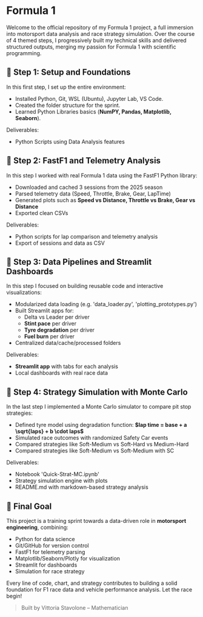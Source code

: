 # Formula 1 

Welcome to the official repository of my Formula 1 project, a full immersion into motorsport data analysis and race strategy simulation. Over the course of 4 themed steps, I progressively built my technical skills and delivered structured outputs, merging my passion for Formula 1 with scientific programming.


## 🔸 Step 1: Setup and Foundations

In this first step, I set up the entire environment:

- Installed Python, Git, WSL (Ubuntu), Jupyter Lab, VS Code.
- Created the folder structure for the sprint.
- Learned Python Libraries basics (**NumPY, Pandas, Matplotlib, Seaborn**).

Deliverables:

- Python Scripts using Data Analysis features 


## 🔸 Step 2: FastF1 and Telemetry Analysis

In this step I worked with real Formula 1 data using the FastF1 Python library:

- Downloaded and cached 3 sessions from the 2025 season
- Parsed telemetry data (Speed, Throttle, Brake, Gear, LapTime)
- Generated plots such as **Speed vs Distance, Throttle vs Brake, Gear vs Distance**
- Exported clean CSVs 

Deliverables:

- Python scripts for lap comparison and telemetry analysis
- Export of sessions and data as CSV


## 🔸 Step 3: Data Pipelines and Streamlit Dashboards

In this step I focused on building reusable code and interactive visualizations:

- Modularized data loading (e.g. 'data_loader.py', 'plotting_prototypes.py')
- Built Streamlit apps for:
  * Delta vs Leader per driver
  * **Stint pace** per driver
  * **Tyre degradation** per driver
  * **Fuel burn** per driver
- Centralized data/cache/processed folders

Deliverables:

- **Streamlit app** with tabs for each analysis
- Local dashboards with real race data


## 🔸 Step 4: Strategy Simulation with Monte Carlo

In the last step I implemented a Monte Carlo simulator to compare pit stop strategies:

- Defined tyre model using degradation function: **$lap time = base + a \sqrt{laps} + b \cdot laps$**
- Simulated race outcomes with randomized Safety Car events
- Compared strategies like Soft-Medium vs Soft-Hard vs Medium-Hard
- Compared strategies like Soft-Medium vs Soft-Medium with SC 

Deliverables:

- Notebook 'Quick-Strat-MC.ipynb'
- Strategy simulation engine with plots
- README.md with markdown-based strategy analysis


## 🏁 Final Goal

This project is a training sprint towards a data-driven role in **motorsport engineering**, combining:

- Python for data science
- Git/GitHub for version control
- FastF1 for telemetry parsing
- Matplotlib/Seaborn/Plotly for visualization
- Streamlit for dashboards
- Simulation for race strategy 

Every line of code, chart, and strategy contributes to building a solid foundation for F1 race data and vehicle performance analysis. Let the race begin!

> Built by Vittoria Stavolone – Mathematician 


